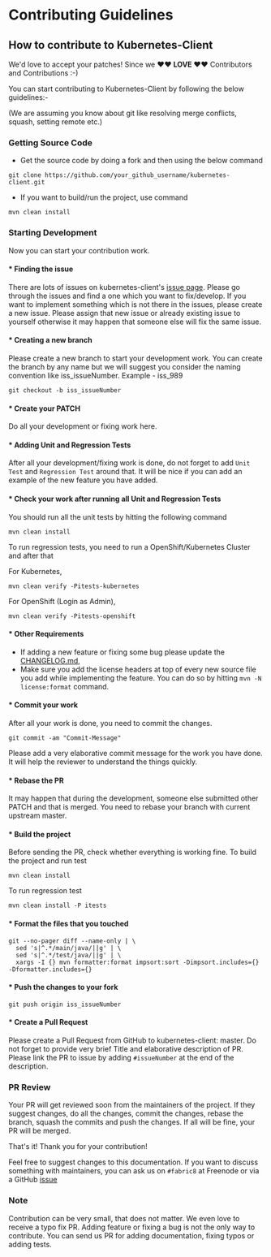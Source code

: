 # Contributing Guidelines

## How to contribute to Kubernetes-Client

We'd love to accept your patches! Since we **♥︎♥︎ LOVE ♥︎♥︎** Contributors and Contributions :-)

You can start contributing to Kubernetes-Client by following the below guidelines:-

(We are assuming you know about git like resolving merge conflicts, squash, setting remote etc.)
### Getting Source Code

* Get the source code by doing a fork and then using the below command
```
git clone https://github.com/your_github_username/kubernetes-client.git
```

* If you want to build/run the project, use command
```
mvn clean install
```

### Starting Development
Now you can start your contribution work.
#### * Finding the issue
There are lots of issues on kubernetes-client's [issue page](https://github.com/fabric8io/kubernetes-client/issues). Please go through the issues and find a one which you want to fix/develop. If you want to implement something which is not there in the issues, please create a new issue. Please assign that new issue or already existing issue to yourself otherwise it may happen that someone else will fix the same issue.

#### * Creating a new branch
Please create a new branch to start your development work. You can create the branch by any name but we will suggest you consider the naming convention like iss_issueNumber. Example - iss_989

```
git checkout -b iss_issueNumber
```

#### * Create your PATCH

Do all your development or fixing work here.

#### * Adding Unit and Regression Tests 

After all your development/fixing work is done, do not forget to add `Unit Test` and `Regression Test` around that. It will be nice if you can add an example of the new feature you have added.

#### * Check your work after running all Unit and Regression Tests

You should run all the unit tests by hitting the following command

```
mvn clean install
```

To run regression tests, you need to run a OpenShift/Kubernetes Cluster and after that

For Kubernetes,

```
mvn clean verify -Pitests-kubernetes
```

For OpenShift (Login as Admin),

```
mvn clean verify -Pitests-openshift
```

#### * Other Requirements
 * If adding a new feature or fixing some bug please update the [CHANGELOG.md](https://github.com/fabric8io/kubernetes-client/blob/master/CHANGELOG.md),
 * Make sure you add the license headers at top of every new source file you add while implementing the feature. You can do so by hitting `mvn -N license:format` command.

#### * Commit your work
After all your work is done, you need to commit the changes.
```
git commit -am "Commit-Message"
```
Please add a very elaborative commit message for the work you have done. It will help the reviewer to understand the things quickly.

#### * Rebase the PR
It may happen that during the development, someone else submitted other PATCH and that is merged. You need to rebase your branch with current upstream master.

#### * Build the project
Before sending the PR, check whether everything is working fine. To build the project and run test
```
mvn clean install
```
To run regression test
```
mvn clean install -P itests
```
#### * Format the files that you touched
```
git --no-pager diff --name-only | \
  sed 's|^.*/main/java/||g' | \
  sed 's|^.*/test/java/||g' | \
  xargs -I {} mvn formatter:format impsort:sort -Dimpsort.includes={} -Dformatter.includes={}
```
#### * Push the changes to your fork
```
git push origin iss_issueNumber
```
#### * Create a Pull Request
Please create a Pull Request from GitHub to kubernetes-client: master. Do not forget to provide very brief Title and elaborative description of PR. Please link the PR to issue by adding `#issueNumber` at the end of the description.

### PR Review

Your PR will get reviewed soon from the maintainers of the project. If they suggest changes, do all the changes, commit the changes, rebase the branch, squash the commits and push the changes. If all will be fine, your PR will be merged.

That's it! Thank you for your contribution!

Feel free to suggest changes to this documentation. If you want to discuss something with maintainers, you can ask us on `#fabric8` at Freenode or via a GitHub [issue](https://github.com/fabric8io/kubernetes-client/issues)

### Note
Contribution can be very small, that does not matter. We even love to receive a typo fix PR. Adding feature or fixing a bug is not the only way to contribute. You can send us PR for adding documentation, fixing typos or adding tests.

